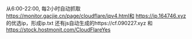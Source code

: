 从6:00-22:00, 每2小时自动抓取
https://monitor.gacjie.cn/page/cloudflare/ipv4.html和
https://ip.164746.xyz
的优选ip，形成ip.txt 
还有js自动生成的https://cf.090227.xyz 和
https://stock.hostmonit.com/CloudFlareYes
